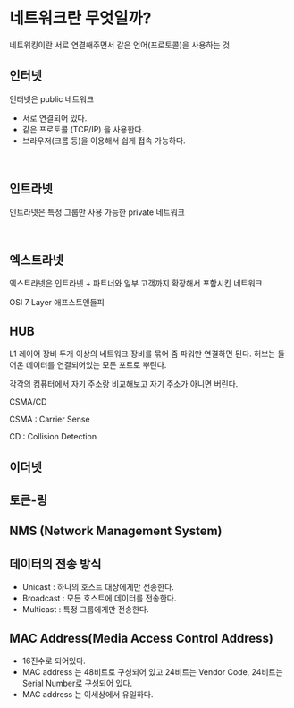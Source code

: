 # 네트워크란 무엇일까?

네트워킹이란 서로 연결해주면서 같은 언어(프로토콜)을 사용하는 것

## 인터넷

인터넷은 public 네트워크

- 서로 연결되어 있다.
- 같은 프로토콜 (TCP/IP) 을 사용한다.
- 브라우저(크롬 등)을 이용해서 쉽게 접속 가능하다.

<br>

## 인트라넷

인트라넷은 특정 그룹만 사용 가능한 private 네트워크

<br>

## 엑스트라넷

엑스트라넷은 인트라넷 + 파트너와 일부 고객까지 확장해서 포함시킨 네트워크

OSI 7 Layer
애프스트앤들피

## HUB

L1 레이어 장비
두개 이상의 네트워크 장비를 묶어 줌
파워만 연결하면 된다.
허브는 들어온 데이터를 연결되어있는 모든 포트로 뿌린다.

각각의 컴퓨터에서 자기 주소랑 비교해보고 자기 주소가 아니면 버린다.

CSMA/CD

CSMA : Carrier Sense

CD : Collision Detection

## 이더넷

## 토큰-링

## NMS (Network Management System)

## 데이터의 전송 방식

- Unicast : 하나의 호스트 대상에게만 전송한다.
- Broadcast : 모든 호스트에 데이터를 전송한다.
- Multicast : 특정 그룹에게만 전송한다.

## MAC Address(Media Access Control Address)

- 16진수로 되어있다.
- MAC address 는 48비트로 구성되어 있고 24비트는 Vendor Code, 24비트는 Serial Number로 구성되어 있다.
- MAC address 는 이세상에서 유일하다.
